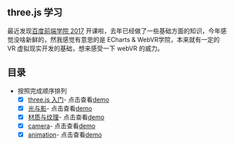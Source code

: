 ## three.js 学习

最近发现[百度前端学院 2017](http://ife.baidu.com/course/all) 开课啦，去年已经做了一些基础方面的知识，今年感觉没啥新鲜的，然我感觉有意思的是 ECharts & WebVR学院，本来就有一定的 VR 虚拟现实开发的基础，想来感受一下 webVR 的威力。

## 目录

- 按照完成顺序排列
  + [x] [three.js 入门](https://github.com/songjinzhong/Three.js/tree/master/three.js%E5%85%A5%E9%97%A8)- 点击查看[demo](https://songjinzhong.github.io/Three.js/three.js%E5%85%A5%E9%97%A8/index.html)
  + [x] [光与影](https://github.com/songjinzhong/Three.js/tree/master/%E5%85%89%E4%B8%8E%E5%BD%B1)- 点击查看[demo](https://songjinzhong.github.io/Three.js/%E5%85%89%E4%B8%8E%E5%BD%B1/index.html)
  + [x] [材质与纹理](https://github.com/songjinzhong/Three.js/tree/master/%E6%9D%90%E8%B4%A8%E4%B8%8E%E7%BA%B9%E7%90%86)- 点击查看[demo](https://songjinzhong.github.io/Three.js/%E6%9D%90%E8%B4%A8%E4%B8%8E%E7%BA%B9%E7%90%86/index.html)
  + [x] [camera](https://github.com/songjinzhong/Three.js/tree/master/camera)- 点击查看[demo](https://songjinzhong.github.io/Three.js/camera/index.html)
  + [x] [animation](https://github.com/songjinzhong/Three.js/tree/master/animation)- 点击查看[demo](https://songjinzhong.github.io/Three.js/animation/index.html)
